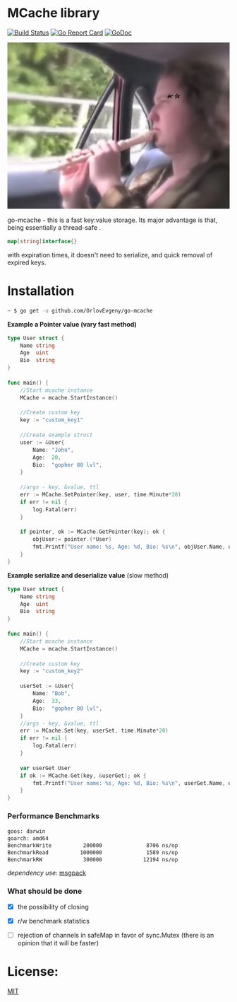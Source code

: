 # MCache library

[![Build Status](https://travis-ci.org/OrlovEvgeny/go-mcache.svg?branch=master)](https://travis-ci.org/OrlovEvgeny/go-mcache)
[![Go Report Card](https://goreportcard.com/badge/github.com/OrlovEvgeny/go-mcache?v1)](https://goreportcard.com/report/github.com/OrlovEvgeny/go-mcache)
[![GoDoc](https://godoc.org/github.com/OrlovEvgeny/go-mcache?status.svg)](https://godoc.org/github.com/OrlovEvgeny/go-mcache)

![MCache](logo.jpg)

go-mcache - this is a fast key:value storage.
Its major advantage is that, being essentially a thread-safe .

```go 
map[string]interface{}
``` 
with expiration times, it doesn't need to serialize, and quick removal of expired keys.

# Installation

```bash
~ $ go get -u github.com/OrlovEvgeny/go-mcache
```

**Example a Pointer value (vary fast method)**

```go
type User struct {
	Name string
	Age  uint
	Bio  string
}

func main() {
	//Start mcache instance
	MCache = mcache.StartInstance()

	//Create custom key
	key := "custom_key1"

	//Create example struct
	user := &User{
		Name: "John",
		Age:  20,
		Bio:  "gopher 80 lvl",
	}
	
	//args - key, &value, ttl
	err := MCache.SetPointer(key, user, time.Minute*20)
	if err != nil {
		log.Fatal(err)
	}

	if pointer, ok := MCache.GetPointer(key); ok {
		objUser:= pointer.(*User)
		fmt.Printf("User name: %s, Age: %d, Bio: %s\n", objUser.Name, objUser.Age, objUser.Bio)			
	}
}
```



**Example serialize and deserialize value** (slow method)

```go
type User struct {
	Name string
	Age  uint
	Bio  string
}

func main() {
	//Start mcache instance
	MCache = mcache.StartInstance()

	//Create custom key
	key := "custom_key2"

	userSet := &User{
		Name: "Bob",
		Age:  33,
		Bio:  "gopher 80 lvl",
	}
	//args - key, &value, ttl
	err := MCache.Set(key, userSet, time.Minute*20)
	if err != nil {
		log.Fatal(err)
	}

	var userGet User
	if ok := MCache.Get(key, &userGet); ok {
		fmt.Printf("User name: %s, Age: %d, Bio: %s\n", userGet.Name, userGet.Age, userGet.Bio)
	}
}
```


### Performance Benchmarks

    goos: darwin
    goarch: amd64
    BenchmarkWrite          200000              8706 ns/op
    BenchmarkRead          1000000              1589 ns/op
    BenchmarkRW             300000             12194 ns/op


*dependency use*: [msgpack](https://github.com/vmihailenco/msgpack)

### What should be done

- [x] the possibility of closing
- [x] r/w benchmark statistics
- [ ] rejection of channels in safeMap in favor of sync.Mutex (there is an opinion that it will be faster)




# License:

[MIT](LICENSE)
